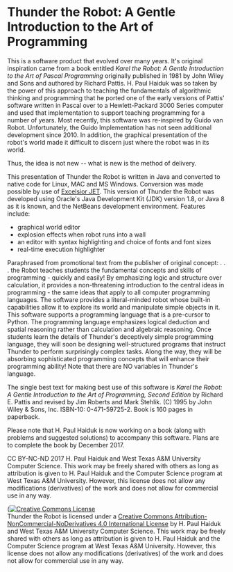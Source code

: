# Thunder the Robot:  A Gentle Introduction to the Art of Programming 

This is a software product that evolved over many years. It's original inspiration came from a book entitled _Karel the Robot: A Gentle Introduction to the Art of Pascal Programming_ originally published in 1981 by John Wiley and Sons and authored by Richard Pattis. H. Paul Haiduk was so taken by the power of this approach to teaching the fundamentals of algorithmic thinking and programming that he ported one of the early versions of Pattis' software written in Pascal over to a Hewlett-Packard 3000 Series computer and used that implementation to support teaching programming for a number of years. Most recently, this software was re-inspired by Guido van Robot. Unfortunately, the Guido Implementation has not seen additional development since 2010. In addition, the graphical presentation of the robot's world made it difficult to discern just where the robot was in its world.

Thus, the idea is not new -- what is new is the method of delivery.

This presentation of Thunder the Robot is written in Java and converted to native code for Linux, MAC and MS Windows. 
Conversion was made possible by use of [Excelsior JET](https://www.excelsiorjet.com).  This version of Thunder the Robot 
was developed using Oracle's Java Development Kit (JDK) version 1.8, or Java 8 as it is known, and the NetBeans 
development environment. Features include:

- graphical world editor
- explosion effects when robot runs into a wall
- an editor with syntax highlighting and choice of fonts and font sizes
- real-time execution highlighter

Paraphrased from promotional text from the publisher of original concept: . . . the Robot teaches students the fundamental
concepts and skills of programming - quickly and easily! By emphasizing logic and structure over calculation, it provides a
non-threatening introduction to the central ideas in programming - the same ideas that apply to all computer programming
languages. The software provides a literal-minded robot whose built-in capabilities allow it to explore its world and
manipulate simple objects in it. This software supports a programming language that is a pre-cursor to Python. The 
programming language emphasizes logical deduction and spatial reasoning rather than calculation and algebraic reasoning. 
Once students learn the details of Thunder's deceptively simple programming language, they will soon be designing 
well-structured programs that instruct Thunder to perform surprisingly complex tasks. Along the way, they will be absorbing
sophisticated programming concepts that will enhance their programming ability! Note that there are NO variables in 
Thunder's language.

The single best text for making best use of this software is _Karel the Robot: A Gentle Introduction to the Art of
Programming, Second Edition_ by Richard E. Pattis and revised by Jim Roberts and Mark Stehlik. (C) 1995 by John Wiley & Sons,
 Inc. ISBN-10: 0-471-59725-2. Book is 160 pages in paperback.

Please note that H. Paul Haiduk is now working on a book (along with problems and suggested solutions) to accompany this software.  Plans are to complete the book by December 2017.

CC BY-NC-ND 2017  H. Paul Haiduk and West Texas A&M University Computer Science. 
This work may be freely shared with others as long as attribution is given to H. Paul Haiduk and the Computer Science 
program at West Texas A&M University. However, this license does not allow any modifications (derivatives) of the work
and does not allow for commercial use in any way.

(<a rel="license" href="http://creativecommons.org/licenses/by-nc-nd/4.0/"><img alt="Creative Commons License" style="border-width:0" src="https://i.creativecommons.org/l/by-nc-nd/4.0/88x31.png" /></a><br /><span xmlns:dct="http://purl.org/dc/terms/" property="dct:title">Thunder the Robot</span> is licensed under a <a rel="license" href="http://creativecommons.org/licenses/by-nc-nd/4.0/">Creative Commons Attribution-NonCommercial-NoDerivatives 4.0 International License</a> 
by H. Paul Haiduk and West Texas A&M University Computer Science. 
This work may be freely shared with others as long as attribution is given to H. Paul Haiduk and the Computer Science 
program at West Texas A&M University. However, this license does not allow any modifications (derivatives) of the work
and does not allow for commercial use in any way.

